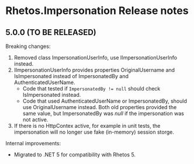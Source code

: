 # Rhetos.Impersonation Release notes

## 5.0.0 (TO BE RELEASED)

Breaking changes:

1. Removed class ImpersonationUserInfo, use IImpersonationUserInfo instead.
2. IImpersonationUserInfo provides properties OriginalUsername and IsImpersonated instead of ImpersonatedBy and AuthenticatedUserName.
   * Code that tested if `ImpersonatedBy != null` should check IsImpersonated instead.
   * Code that used AuthenticatedUserName or ImpersonatedBy, should use OriginalUsername instead. Both old properties provided the same value, but ImpersonatedBy was *null* if the impersonation was not active.
3. If there is no HttpContex active, for example in unit tests, the impersonation will no longer use fake (in-memory) session storge.

Internal improvements:

* Migrated to .NET 5 for compatibility with Rhetos 5.
